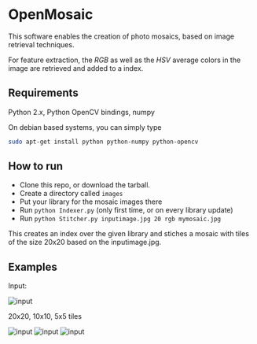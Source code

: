 OpenMosaic
==========

This software enables the creation of photo mosaics, based on image retrieval
techniques.

For feature extraction, the *RGB* as well as the *HSV* average colors in the image
are retrieved and added to a index.


Requirements
------------

Python 2.x, Python OpenCV bindings, numpy

On debian based systems, you can simply type

```sh
sudo apt-get install python python-numpy python-opencv
```

How to run
----------

- Clone this repo, or download the tarball.
- Create a directory called `images`
- Put your library for the mosaic images there
- Run `python Indexer.py` (only first time, or on every library update)
- Run `python Stitcher.py inputimage.jpg 20 rgb mymosaic.jpg`

This creates an index over the given library and stiches a mosaic with tiles of 
the size 20x20 based on the inputimage.jpg.


Examples
--------

Input:

![input](https://raw.githubusercontent.com/cinemast/OpenMosaic/master/doc/cat.jpg)

20x20, 10x10, 5x5 tiles

![input](https://raw.githubusercontent.com/cinemast/OpenMosaic/master/doc/cat-rgb-20.jpg)
![input](https://raw.githubusercontent.com/cinemast/OpenMosaic/master/doc/cat-rgb-10.jpg)
![input](https://raw.githubusercontent.com/cinemast/OpenMosaic/master/doc/cat-rgb-5.jpg)
